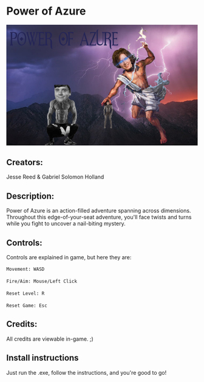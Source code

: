 # Power of Azure

![A picture depicting a mountain range covered in shadows with a purple, stormy, sky filled with lighting overhead. In the foreground, a comically buff version of Eloe is slav squatting. To his right side, Adkins is portrated as Zeus. She is holding a lighting bolt in her left hand, ready to strike, and Lor'Eloe in her right as a hostage. ](pics/cover_resized.png)

## Creators:
Jesse Reed & Gabriel Solomon Holland

## Description:
Power of Azure is an action-filled adventure spanning across dimensions. Throughout this edge-of-your-seat adventure, you'll face twists and turns while you fight to uncover a nail-biting mystery.

## Controls:
Controls are explained in game, but here they are:

```
Movement: WASD

Fire/Aim: Mouse/Left Click

Reset Level: R

Reset Game: Esc
```

## Credits:
All credits are viewable in-game. ;)

## Install instructions
Just run the .exe, follow the instructions, and you're good to go!
